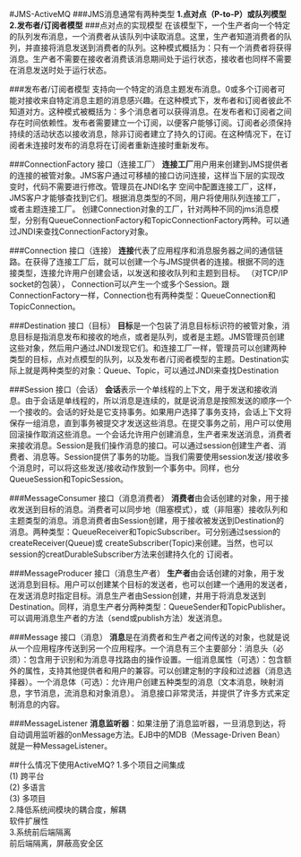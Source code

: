 #JMS-ActiveMQ 
###JMS消息通常有两种类型
**1.点对点（P-to-P）或队列模型**  
**2.发布者/订阅者模型**
###点对点的实现模型
在该模型下，一个生产者向一个特定的队列发布消息，一个消费者从该队列中读取消息。这里，生产者知道消费者的队列，并直接将消息发送到消费者的队列。这种模式概括为：只有一个消费者将获得消息。生产者不需要在接收者消费该消息期间处于运行状态，接收者也同样不需要在消息发送时处于运行状态。

###发布者/订阅者模型
支持向一个特定的消息主题发布消息。0或多个订阅者可能对接收来自特定消息主题的消息感兴趣。在这种模式下，发布者和订阅者彼此不知道对方。这种模式被概括为：多个消息者可以获得消息。在发布者和订阅者之间存在时间依赖性。发布者需要建立一个订阅，以便客户能够订阅。订阅者必须保持持续的活动状态以接收消息，除非订阅者建立了持久的订阅。在这种情况下，在订阅者未连接时发布的消息将在订阅者重新连接时重新发布。

###ConnectionFactory 接口（连接工厂）
**连接工厂**用户用来创建到JMS提供者的连接的被管对象。JMS客户通过可移植的接口访问连接，这样当下层的实现改变时，代码不需要进行修改。管理员在JNDI名字 空间中配置连接工厂，这样，JMS客户才能够查找到它们。根据消息类型的不同，用户将使用队列连接工厂，或者主题连接工厂。
创建Connection对象的工厂，针对两种不同的jms消息模型，分别有QueueConnectionFactory和TopicConnectionFactory两种。可以通过JNDI来查找ConnectionFactory对象。

###Connection 接口（连接）
**连接**代表了应用程序和消息服务器之间的通信链路。在获得了连接工厂后，就可以创建一个与JMS提供者的连接。根据不同的连接类型，连接允许用户创建会话，以发送和接收队列和主题到目标。
（对TCP/IP socket的包装）， Connection可以产生一个或多个Session。跟ConnectionFactory一样，Connection也有两种类型：QueueConnection和TopicConnection。

###Destination 接口（目标）
**目标**是一个包装了消息目标标识符的被管对象，消息目标是指消息发布和接收的地点，或者是队列，或者是主题。JMS管理员创建这些对象，然后用户通过JNDI发现它们。和连接工厂一样，管理员可以创建两种类型的目标，点对点模型的队列，以及发布者/订阅者模型的主题。Destination实际上就是两种类型的对象：Queue、Topic，可以通过JNDI来查找Destination

###Session 接口（会话）
**会话**表示一个单线程的上下文，用于发送和接收消息。由于会话是单线程的，所以消息是连续的，就是说消息是按照发送的顺序一个一个接收的。会话的好处是它支持事务。如果用户选择了事务支持，会话上下文将保存一组消息，直到事务被提交才发送这些消息。在提交事务之前，用户可以使用回滚操作取消这些消息。一个会话允许用户创建消息，生产者来发送消息，消费者来接收消息。Session是我们操作消息的接口。可以通过session创建生产者、消费者、消息等。Session提供了事务的功能。当我们需要使用session发送/接收多个消息时，可以将这些发送/接收动作放到一个事务中。同样，也分QueueSession和TopicSession。

###MessageConsumer 接口（消息消费者）
**消费者**由会话创建的对象，用于接收发送到目标的消息。消费者可以同步地（阻塞模式），或（非阻塞）接收队列和主题类型的消息。消息消费者由Session创建，用于接收被发送到Destination的消息。两种类型：QueueReceiver和TopicSubscriber。可分别通过session的createReceiver(Queue)或 createSubscriber(Topic)来创建。当然，也可以session的creatDurableSubscriber方法来创建持久化的 订阅者。

###MessageProducer 接口（消息生产者）
**生产者**由会话创建的对象，用于发送消息到目标。用户可以创建某个目标的发送者，也可以创建一个通用的发送者，在发送消息时指定目标。消息生产者由Session创建，并用于将消息发送到Destination。同样，消息生产者分两种类型：QueueSender和TopicPublisher。可以调用消息生产者的方法（send或publish方法）发送消息。

###Message 接口（消息）
**消息**是在消费者和生产者之间传送的对象，也就是说从一个应用程序传送到另一个应用程序。一个消息有三个主要部分：消息头（必须）：包含用于识别和为消息寻找路由的操作设置。一组消息属性（可选）：包含额外的属性，支持其他提供者和用户的兼容。可以创建定制的字段和过滤器（消息选择器）。一个消息体（可选）：允许用户创建五种类型的消息（文本消息，映射消息，字节消息，流消息和对象消息）。
消息接口非常灵活，并提供了许多方式来定制消息的内容。

###MessageListener</h3>
**消息监听器**：如果注册了消息监听器，一旦消息到达，将自动调用监听器的onMessage方法。EJB中的MDB（Message-Driven Bean）就是一种MessageListener。

##什么情况下使用ActiveMQ?
1.多个项目之间集成  
   (1) 跨平台  
   (2) 多语言  
   (3) 多项目  
2.降低系统间模块的耦合度，解耦  
   软件扩展性  
3.系统前后端隔离  
   前后端隔离，屏蔽高安全区


